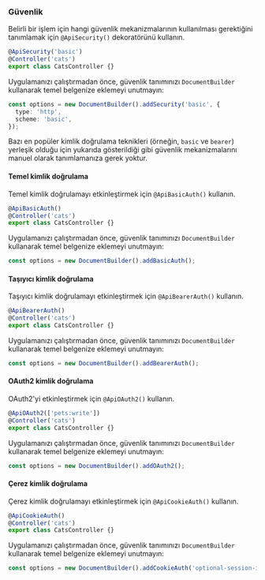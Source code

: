 ### Güvenlik

Belirli bir işlem için hangi güvenlik mekanizmalarının kullanılması gerektiğini tanımlamak için `@ApiSecurity()` dekoratörünü kullanın.

```typescript
@ApiSecurity('basic')
@Controller('cats')
export class CatsController {}
```

Uygulamanızı çalıştırmadan önce, güvenlik tanımınızı `DocumentBuilder` kullanarak temel belgenize eklemeyi unutmayın:

```typescript
const options = new DocumentBuilder().addSecurity('basic', {
  type: 'http',
  scheme: 'basic',
});
```

Bazı en popüler kimlik doğrulama teknikleri (örneğin, `basic` ve `bearer`) yerleşik olduğu için yukarıda gösterildiği gibi güvenlik mekanizmalarını manuel olarak tanımlamanıza gerek yoktur.

#### Temel kimlik doğrulama

Temel kimlik doğrulamayı etkinleştirmek için `@ApiBasicAuth()` kullanın.

```typescript
@ApiBasicAuth()
@Controller('cats')
export class CatsController {}
```

Uygulamanızı çalıştırmadan önce, güvenlik tanımınızı `DocumentBuilder` kullanarak temel belgenize eklemeyi unutmayın:

```typescript
const options = new DocumentBuilder().addBasicAuth();
```

#### Taşıyıcı kimlik doğrulama

Taşıyıcı kimlik doğrulamayı etkinleştirmek için `@ApiBearerAuth()` kullanın.

```typescript
@ApiBearerAuth()
@Controller('cats')
export class CatsController {}
```

Uygulamanızı çalıştırmadan önce, güvenlik tanımınızı `DocumentBuilder` kullanarak temel belgenize eklemeyi unutmayın:

```typescript
const options = new DocumentBuilder().addBearerAuth();
```

#### OAuth2 kimlik doğrulama

OAuth2'yi etkinleştirmek için `@ApiOAuth2()` kullanın.

```typescript
@ApiOAuth2(['pets:write'])
@Controller('cats')
export class CatsController {}
```

Uygulamanızı çalıştırmadan önce, güvenlik tanımınızı `DocumentBuilder` kullanarak temel belgenize eklemeyi unutmayın:

```typescript
const options = new DocumentBuilder().addOAuth2();
```

#### Çerez kimlik doğrulama

Çerez kimlik doğrulamayı etkinleştirmek için `@ApiCookieAuth()` kullanın.

```typescript
@ApiCookieAuth()
@Controller('cats')
export class CatsController {}
```

Uygulamanızı çalıştırmadan önce, güvenlik tanımınızı `DocumentBuilder` kullanarak temel belgenize eklemeyi unutmayın:

```typescript
const options = new DocumentBuilder().addCookieAuth('optional-session-id');
```
